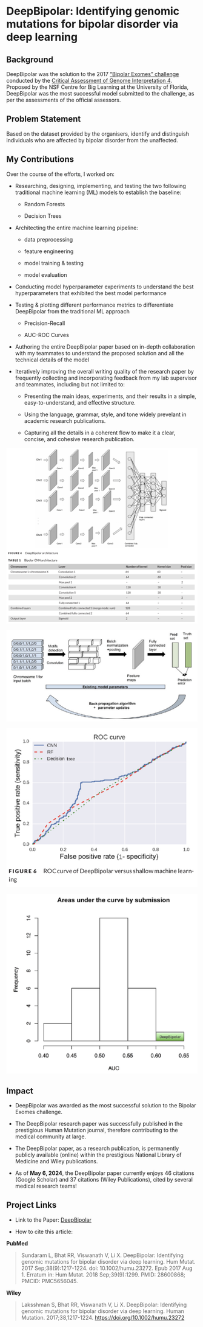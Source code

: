# **DeepBipolar**: Identifying genomic mutations for bipolar disorder via deep learning


## Background

DeepBipolar was the solution to the 2017 [“Bipolar Exomes” challenge](http://www.genomeinterpretation.org/cagi4-bipolar.html) conducted by the [Critical Assessment of Genome Interpretation 4](http://www.genomeinterpretation.org/cagi4-challenge.html). Proposed by the NSF Centre for Big Learning at the University of Florida, DeepBipolar was the most successful model submitted to the challenge, as per the assessments of the official assessors.


## Problem Statement

Based on the dataset provided by the organisers, identify and distinguish individuals who are affected by bipolar disorder from the unaffected.


## My Contributions

Over the course of the efforts, I worked on:

* Researching, designing, implementing, and testing the two following traditional machine learning (ML) models to establish the baseline:

  * Random Forests

  * Decision Trees 

* Architecting the entire machine learning pipeline:

  * data preprocessing 

  * feature engineering 

  * model training & testing

  * model evaluation

* Conducting model hyperparameter experiments to understand the best hyperparameters that exhibited the best model performance

* Testing & plotting different performance metrics to differentiate DeepBipolar from the traditional ML approach

  * Precision-Recall

  * AUC-ROC Curves 

* Authoring the entire DeepBipolar paper based on in-depth collaboration with my teammates to understand the proposed solution and all the technical details of the model

* Iteratively improving the overall writing quality of the research paper by frequently collecting and incorporating feedback from my lab supervisor and teammates, including but not limited to:

  * Presenting the main ideas, experiments, and their results in a simple, easy-to-understand, and effective structure.

  * Using the language, grammar, style, and tone widely prevelant in academic research publications.

  * Capturing all the details in a coherent flow to make it a clear, concise, and cohesive research publication.

![deepbipolar-arch](images/Image1.jpg) 

![deepbipolar-training](images/Image2.jpg)  

![deepbipolar-metrics](images/Image3.jpg)  

![deepbipolar-graphs](images/Image4.jpg)


## Impact

* DeepBipolar was awarded as the most successful solution to the Bipolar Exomes challenge.

* The DeepBipolar research paper was successfully published in the prestigious Human Mutation journal, therefore contributing to the medical community at large.

* The DeepBipolar paper, as a research publication, is permanently publicly available (online) within the prestigious National Library of Medicine and Wiley publications.

* As of **May 6, 2024**, the DeepBipolar paper currently enjoys 46 citations (Google Scholar) and 37 citations (Wiley Publications), cited by several medical research teams!


## Project Links

- Link to the Paper: [DeepBipolar](https://www.ncbi.nlm.nih.gov/pmc/articles/PMC5656045/)

- How to cite this article:

**PubMed**

> Sundaram L, Bhat RR, Viswanath V, Li X. DeepBipolar: Identifying genomic mutations for bipolar disorder via deep learning. Hum Mutat. 2017 Sep;38(9):1217-1224. doi: 10.1002/humu.23272. Epub 2017 Aug 1. Erratum in: Hum Mutat. 2018 Sep;39(9):1299. PMID: 28600868; PMCID: PMC5656045.

**Wiley**

> Laksshman S, Bhat RR, Viswanath V, Li X. DeepBipolar: Identifying genomic mutations for bipolar disorder via deep learning. Human Mutation. 2017;38,1217-1224. https://doi.org/10.1002/humu.23272

